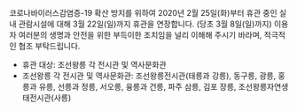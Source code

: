 코로나바이러스감염증-19 확산 방지를 위하여 2020년 2월 25일(화)부터 휴관 중인 실내 관람시설에 대해 3월 22일(일)까지 휴관을 연장합니다. (당초 3월 8일(일)까지)
이용자 여러분의 생명과 안전을 위한 부득이한 조치임을 널리 이해해 주시기 바라며, 적극적인 협조 부탁드립니다.

- 휴관 대상: 조선왕릉 각 전시관 및 역사문화관
- 조선왕릉 각 전시관 및 역사문화관: 조선왕릉전시관(태릉과 강릉), 동구릉, 광릉, 홍릉과 유릉, 선릉과 정릉, 서오릉, 융릉과 건릉, 파주 삼릉, 김포 장릉, 조선왕릉자연생태전시관(사릉)